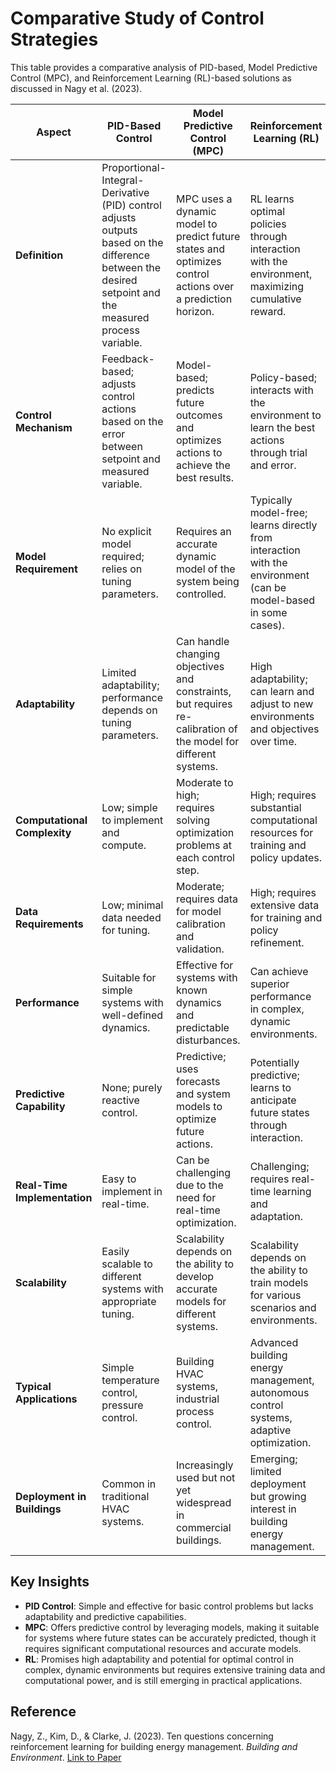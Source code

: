 # Comparative Study of Control Strategies

This table provides a comparative analysis of PID-based, Model Predictive Control (MPC), and Reinforcement Learning (RL)-based solutions as discussed in Nagy et al. (2023).

| **Aspect**                            | **PID-Based Control**                        | **Model Predictive Control (MPC)**              | **Reinforcement Learning (RL)**                    |
|---------------------------------------|---------------------------------------------|------------------------------------------------|---------------------------------------------------|
| **Definition**                        | Proportional-Integral-Derivative (PID) control adjusts outputs based on the difference between the desired setpoint and the measured process variable. | MPC uses a dynamic model to predict future states and optimizes control actions over a prediction horizon. | RL learns optimal policies through interaction with the environment, maximizing cumulative reward.       |
| **Control Mechanism**                 | Feedback-based; adjusts control actions based on the error between setpoint and measured variable. | Model-based; predicts future outcomes and optimizes actions to achieve the best results.                | Policy-based; interacts with the environment to learn the best actions through trial and error.           |
| **Model Requirement**                 | No explicit model required; relies on tuning parameters. | Requires an accurate dynamic model of the system being controlled.                                          | Typically model-free; learns directly from interaction with the environment (can be model-based in some cases). |
| **Adaptability**                      | Limited adaptability; performance depends on tuning parameters. | Can handle changing objectives and constraints, but requires re-calibration of the model for different systems. | High adaptability; can learn and adjust to new environments and objectives over time.                     |
| **Computational Complexity**          | Low; simple to implement and compute.       | Moderate to high; requires solving optimization problems at each control step.                           | High; requires substantial computational resources for training and policy updates.                        |
| **Data Requirements**                 | Low; minimal data needed for tuning.        | Moderate; requires data for model calibration and validation.                                             | High; requires extensive data for training and policy refinement.                                          |
| **Performance**                       | Suitable for simple systems with well-defined dynamics. | Effective for systems with known dynamics and predictable disturbances.                                   | Can achieve superior performance in complex, dynamic environments.                                         |
| **Predictive Capability**             | None; purely reactive control.              | Predictive; uses forecasts and system models to optimize future actions.                                  | Potentially predictive; learns to anticipate future states through interaction.                            |
| **Real-Time Implementation**          | Easy to implement in real-time.             | Can be challenging due to the need for real-time optimization.                                             | Challenging; requires real-time learning and adaptation.                                                   |
| **Scalability**                       | Easily scalable to different systems with appropriate tuning. | Scalability depends on the ability to develop accurate models for different systems.                       | Scalability depends on the ability to train models for various scenarios and environments.                 |
| **Typical Applications**              | Simple temperature control, pressure control. | Building HVAC systems, industrial process control.                                                         | Advanced building energy management, autonomous control systems, adaptive optimization.                    |
| **Deployment in Buildings**           | Common in traditional HVAC systems.         | Increasingly used but not yet widespread in commercial buildings.                                          | Emerging; limited deployment but growing interest in building energy management.                           |

## Key Insights

- **PID Control**: Simple and effective for basic control problems but lacks adaptability and predictive capabilities.
- **MPC**: Offers predictive control by leveraging models, making it suitable for systems where future states can be accurately predicted, though it requires significant computational resources and accurate models.
- **RL**: Promises high adaptability and potential for optimal control in complex, dynamic environments but requires extensive training data and computational power, and is still emerging in practical applications.


## Reference

Nagy, Z., Kim, D., & Clarke, J. (2023). Ten questions concerning reinforcement learning for building energy management. *Building and Environment*. [Link to Paper](https://www.sciencedirect.com/science/article/pii/S0360132323004626)